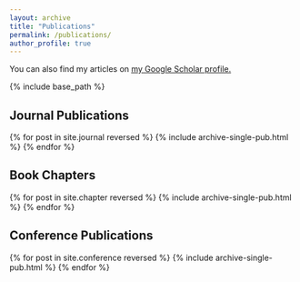 ```yaml
---
layout: archive
title: "Publications"
permalink: /publications/
author_profile: true
---
```

<!-- 
{% if author.googlescholar %}
  You can also find my articles on <u><a href="{{author.googlescholar}}">my Google Scholar profile</a>.</u>
{% endif %} -->

You can also find my articles on <u><a href="https://scholar.google.com/citations?user=1uqVZdQAAAAJ&hl=en">my Google Scholar profile</a>.</u>


{% include base_path %}


## Journal Publications
{% for post in site.journal reversed %}
  {% include archive-single-pub.html %}
{% endfor %}

## Book Chapters
{% for post in site.chapter reversed %}
  {% include archive-single-pub.html %}
{% endfor %}

## Conference Publications
{% for post in site.conference reversed %}
  {% include archive-single-pub.html %}
{% endfor %}